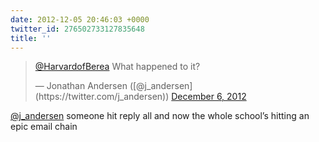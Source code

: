 ```yaml
---
date: 2012-12-05 20:46:03 +0000
twitter_id: 276502733127835648
title: ''
---
```


<blockquote class="twitter-tweet"><p lang="en" dir="ltr"><a href="https://twitter.com/HarvardofBerea?ref_src=twsrc%5Etfw">@HarvardofBerea</a> What happened to it?</p>&mdash; Jonathan Andersen ([@j_andersen](https://twitter.com/j_andersen)) <a href="https://twitter.com/j_andersen/status/276497242301534209?ref_src=twsrc%5Etfw">December 6, 2012</a></blockquote>
<script async src="https://platform.twitter.com/widgets.js" charset="utf-8"></script>

[@j_andersen](https://twitter.com/j_andersen) someone hit reply all and now the whole school’s hitting an epic email chain
